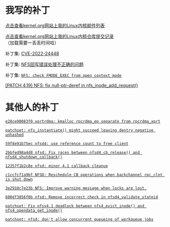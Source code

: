 # 我写的补丁

[点击查看kernel.org网站上我的Linux内核邮件列表](https://lore.kernel.org/all/?q=chenxiaosong)

[点击查看kernel.org网站上我的Linux内核仓库提交记录](https://git.kernel.org/pub/scm/linux/kernel/git/next/linux-next.git/log/?qt=grep&q=chenxiaosong)（加载需要一丢丢时间哈）

补丁集: [CVE-2022-24448](https://chenxiaosong.com/course/nfs/patch/CVE-2022-24448.html)

补丁集: [NFS回写错误处理不正确的问题](https://chenxiaosong.com/course/nfs/patch/nfs-handle-writeback-errors-incorrectly.html)

补丁集: [`NFS: check FMODE_EXEC from open context mode`](https://lore.kernel.org/all/20220923054015.2890271-1-chenxiaosong2@huawei.com/)

[[PATCH 4.19] NFS: fix null-ptr-deref in nfs_inode_add_request()](https://lore.kernel.org/all/20241209085410.601489-1-chenxiaosong@chenxiaosong.com/)

# 其他人的补丁

[`e28ce90083f0 xprtrdma: kmalloc rpcrdma_ep separate from rpcrdma_xprt`](https://chenxiaosong.com/course/nfs/patch/xprtrdma-kmalloc-rpcrdma_ep-separate-from-rpcrdma_xp.html)

[`patchset: nfs_instantiate() might succeed leaving dentry negative unhashed`](https://chenxiaosong.com/course/nfs/patch/patchset-nfs_instantiate-might-succeed-leaving-dentry-negative-unhashed.html)

[`59f8e91b75ec nfsd4: use reference count to free client`](https://chenxiaosong.com/course/nfs/patch/nfsd4-use-reference-count-to-free-client.html)

[`2bbfed98a4d8 nfsd: Fix races between nfsd4_cb_release() and nfsd4_shutdown_callback()`](https://chenxiaosong.com/course/nfs/patch/nfsd-Fix-races-between-nfsd4_cb_release-and-nfsd4_sh.html)

[`12357f1b2c8e nfsd: minor 4.1 callback cleanup`](https://chenxiaosong.com/course/nfs/patch/nfsd-minor-4.1-callback-cleanup.html)

[`c1ccfcf1a9bf NFSD: Reschedule CB operations when backchannel rpc_clnt is shut down`](https://chenxiaosong.com/course/nfs/patch/NFSD-Reschedule-CB-operations-when-backchannel-rpc_c.html)

[`3e2910c7e23b NFS: Improve warning message when locks are lost.`](https://chenxiaosong.com/course/nfs/patch/NFS-Improve-warning-message-when-locks-are-lost.html)

[`600df3856f0b nfsd: Remove incorrect check in nfsd4_validate_stateid`](https://chenxiaosong.com/course/nfs/patch/nfsd-Remove-incorrect-check-in-nfsd4_validate_statei.html)

[`patchset: Fix nfsv4.1 deadlock between nfs4_evict_inode() and nfs4_opendata_get_inode()`](https://chenxiaosong.com/course/nfs/patch/patchset-Fix-nfsv4.1-deadlock-between-nfs4_evict_inode-and-nfs4_opendata_get_inode.html)

[`patchset: nfsd: don't allow concurrent queueing of workqueue jobs`](https://chenxiaosong.com/course/nfs/patch/patchset-nfsd-dont-allow-concurrent-queueing-of-workqueue-jobs.html)

